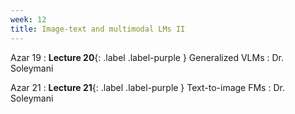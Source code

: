 ```yaml
---
week: 12
title: Image-text and multimodal LMs II
---
```


Azar 19
: **Lecture 20**{: .label .label-purple } Generalized VLMs
  : Dr. Soleymani

Azar 21
: **Lecture 21**{: .label .label-purple } Text-to-image FMs
  : Dr. Soleymani